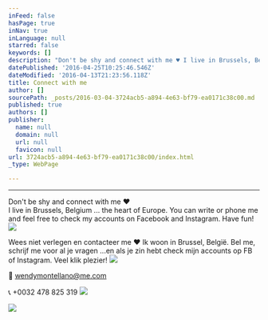 ```yaml
---
inFeed: false
hasPage: true
inNav: true
inLanguage: null
starred: false
keywords: []
description: "Don't be shy and connect with me ♥ I live in Brussels, Belgium ... the heart of Europe. You can write or phone me and feel free to check my accounts on Facebook and Instagram. Have fun!"
datePublished: '2016-04-25T10:25:46.546Z'
dateModified: '2016-04-13T21:23:56.118Z'
title: Connect with me
author: []
sourcePath: _posts/2016-03-04-3724acb5-a894-4e63-bf79-ea0171c38c00.md
published: true
authors: []
publisher:
  name: null
  domain: null
  url: null
  favicon: null
url: 3724acb5-a894-4e63-bf79-ea0171c38c00/index.html
_type: WebPage

---
```

****

Don't be shy and connect with me ♥   
I live in Brussels, Belgium ... the heart of Europe. You can write or phone me and feel free to check my accounts on Facebook and Instagram. Have fun!
![](https://s3-us-west-2.amazonaws.com/the-grid-img/p/13f746dcba6d2f4d87e510d7bcbfd034d170addf.jpg)

Wees niet verlegen en contacteer me ♥                                                                Ik
woon in Brussel, België. Bel me, schrijf me voor al je vragen ...en als
je zin hebt check mijn accounts op FB of Instagram. Veel klik plezier!  ![](https://the-grid-user-content.s3-us-west-2.amazonaws.com/302493f7-af5d-4317-b8da-6416a6afb660.jpg)

💌 wendymontellano@me.com

📞 +0032 478 825 319
![](https://s3-us-west-2.amazonaws.com/the-grid-img/p/5a413b82b6b9513efce20ce945f93e9448e8ec71.png)

[][0]
![](https://the-grid-user-content.s3-us-west-2.amazonaws.com/f360727a-6c5a-4cfb-a75d-159d85c43157.png)

[0]: https://twitter.com/goldenpineappel?lang=nl